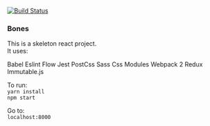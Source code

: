 [![Build Status](https://travis-ci.org/maxweldsouza/bones.svg?branch=master)](https://travis-ci.org/maxweldsouza/bones)

### Bones

This is a skeleton react project.  
It uses:  

Babel
Eslint
Flow
Jest
PostCss
Sass
Css Modules
Webpack 2
Redux
Immutable.js

To run:  
`yarn install`  
`npm start`  

Go to:  
`localhost:8000`  

